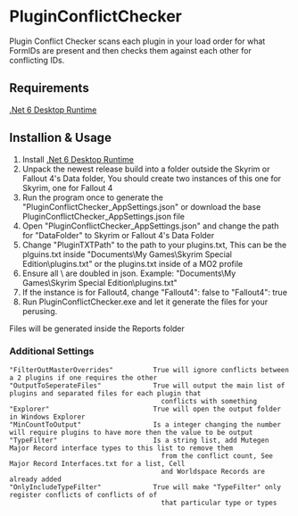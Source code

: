 # PluginConflictChecker
Plugin Conflict Checker scans each plugin in your load order for what FormIDs are present and then checks them against each other for conflicting IDs.

## Requirements
[.Net 6 Desktop Runtime](https://dotnet.microsoft.com/en-us/download/dotnet/6.0)

## Installion & Usage
1. Install [.Net 6 Desktop Runtime](https://dotnet.microsoft.com/en-us/download/dotnet/6.0)
2. Unpack the newest release build into a folder outside the Skyrim or Fallout 4's Data folder, You should create two instances of this one for Skyrim, one for Fallout 4
3. Run the program once to generate the "PluginConflictChecker_AppSettings.json" or download the base PluginConflictChecker_AppSettings.json file
4. Open "PluginConflictChecker_AppSettings.json" and change the path for "DataFolder" to Skyrim or Fallout 4's Data Folder
5. Change "PluginTXTPath" to the path to your plugins.txt, This can be the plguins.txt inside "Documents\My Games\Skyrim Special Edition\plugins.txt" or the plugins.txt inside of a MO2 profile
6. Ensure all \ are doubled in json. Example: "Documents\\My Games\\Skyrim Special Edition\\plugins.txt"
7. If the instance is for Fallout4, change "Fallout4": false to "Fallout4": true 
8. Run PluginConflictChecker.exe and let it generate the files for your perusing.

Files will be generated inside the Reports folder

### Additional Settings
```
"FilterOutMasterOverrides"          True will ignore conflicts between a 2 plugins if one requires the other
"OutputToSeperateFiles"             True will output the main list of plugins and separated files for each plugin that
                                      conflicts with something
"Explorer"                          True will open the output folder in Windows Explorer
"MinCountToOutput"                  Is a integer changing the number will require plugins to have more then the value to be output
"TypeFilter"                        Is a string list, add Mutegen Major Record interface types to this list to remove them
                                      from the conflict count, See Major Record Interfaces.txt for a list, Cell
                                      and Worldspace Records are already added
"OnlyIncludeTypeFilter"             True will make "TypeFilter" only register conflicts of conflicts of of
                                      that particular type or types
```
